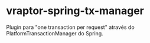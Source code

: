 vraptor-spring-tx-manager
=========================

Plugin para "one transaction per request" através do PlatformTransactionManager do Spring.